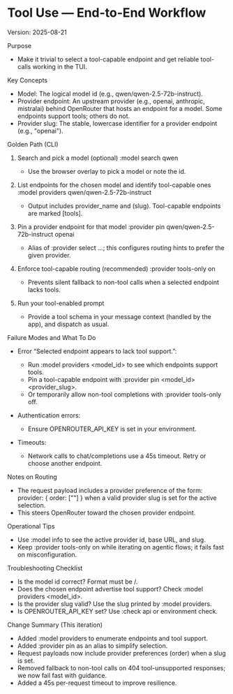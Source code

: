 # Tool Use — End-to-End Workflow

Version: 2025-08-21

Purpose
- Make it trivial to select a tool-capable endpoint and get reliable tool-calls working in the TUI.

Key Concepts
- Model: The logical model id (e.g., qwen/qwen-2.5-72b-instruct).
- Provider endpoint: An upstream provider (e.g., openai, anthropic, mistralai) behind OpenRouter that hosts an endpoint for a model. Some endpoints support tools; others do not.
- Provider slug: The stable, lowercase identifier for a provider endpoint (e.g., "openai").

Golden Path (CLI)
1) Search and pick a model (optional)
   :model search qwen
   - Use the browser overlay to pick a model or note the id.

2) List endpoints for the chosen model and identify tool-capable ones
   :model providers qwen/qwen-2.5-72b-instruct
   - Output includes provider_name and (slug). Tool-capable endpoints are marked [tools].

3) Pin a provider endpoint for that model
   :provider pin qwen/qwen-2.5-72b-instruct openai
   - Alias of :provider select …; this configures routing hints to prefer the given provider.

4) Enforce tool-capable routing (recommended)
   :provider tools-only on
   - Prevents silent fallback to non-tool calls when a selected endpoint lacks tools.

5) Run your tool-enabled prompt
   - Provide a tool schema in your message context (handled by the app), and dispatch as usual.

Failure Modes and What To Do
- Error “Selected endpoint appears to lack tool support.”:
  - Run :model providers <model_id> to see which endpoints support tools.
  - Pin a tool-capable endpoint with :provider pin <model_id> <provider_slug>.
  - Or temporarily allow non-tool completions with :provider tools-only off.

- Authentication errors:
  - Ensure OPENROUTER_API_KEY is set in your environment.

- Timeouts:
  - Network calls to chat/completions use a 45s timeout. Retry or choose another endpoint.

Notes on Routing
- The request payload includes a provider preference of the form:
  provider: { order: ["<slug>"] }
  when a valid provider slug is set for the active selection.
- This steers OpenRouter toward the chosen provider endpoint.

Operational Tips
- Use :model info to see the active provider id, base URL, and slug.
- Keep :provider tools-only on while iterating on agentic flows; it fails fast on misconfiguration.

Troubleshooting Checklist
- Is the model id correct? Format must be <author>/<slug>.
- Does the chosen endpoint advertise tool support? Check :model providers <model_id>.
- Is the provider slug valid? Use the slug printed by :model providers.
- Is OPENROUTER_API_KEY set? Use :check api or environment check.

Change Summary (This iteration)
- Added :model providers to enumerate endpoints and tool support.
- Added :provider pin as an alias to simplify selection.
- Request payloads now include provider preferences (order) when a slug is set.
- Removed fallback to non-tool calls on 404 tool-unsupported responses; we now fail fast with guidance.
- Added a 45s per-request timeout to improve resilience.
